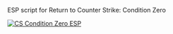 ESP script for Return to Counter Strike: Condition Zero

[![CS Condition Zero ESP](https://img.youtube.com/vi/tELgQQLsmhw/0.jpg)](https://www.youtube.com/watch?v=tELgQQLsmhw)
